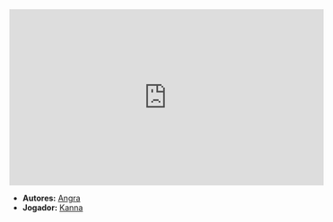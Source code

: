 <iframe width="560" height="315" src="https://www.youtube.com/embed/oH8iUGQZAKM?si=XkvB9XatO7ntjvnf" title="YouTube video player" frameborder="0" allow="accelerometer; autoplay; clipboard-write; encrypted-media; gyroscope; picture-in-picture; web-share" referrerpolicy="strict-origin-when-cross-origin" allowfullscreen></iframe>

- **Autores:** [Angra](content/Autores/Angra.md)
- **Jogador:** [Kanna](content/Jogadores/Kanna.md)